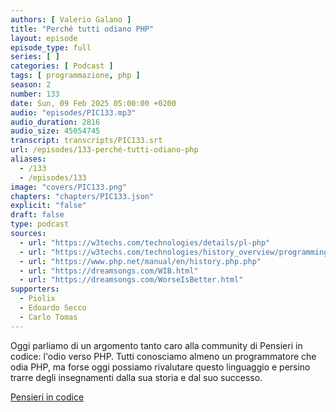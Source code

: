 ```yaml
---
authors: [ Valerio Galano ]
title: "Perché tutti odiano PHP"
layout: episode
episode_type: full
series: [ ]
categories: [ Podcast ]
tags: [ programmazione, php ]
season: 2
number: 133
date: Sun, 09 Feb 2025 05:00:00 +0200
audio: "episodes/PIC133.mp3"
audio_duration: 2816
audio_size: 45054745
transcript: transcripts/PIC133.srt
url: /episodes/133-perché-tutti-odiano-php
aliases:
  - /133
  - /episodes/133
image: "covers/PIC133.png"
chapters: "chapters/PIC133.json"
explicit: "false"
draft: false
type: podcast
sources:
  - url: "https://w3techs.com/technologies/details/pl-php"
  - url: "https://w3techs.com/technologies/history_overview/programming_language/ms/y"
  - url: "https://www.php.net/manual/en/history.php.php"
  - url: "https://dreamsongs.com/WIB.html"
  - url: "https://dreamsongs.com/WorseIsBetter.html"
supporters:
  - Piolix
  - Edoardo Secco
  - Carlo Tomas
---
```


Oggi parliamo di un argomento tanto caro alla community di Pensieri in codice: l'odio verso PHP. Tutti conosciamo almeno un programmatore che odia PHP, ma forse oggi possiamo rivalutare questo linguaggio e persino trarre degli insegnamenti dalla sua storia e dal suo successo.

[Pensieri in codice](https://pensieriincodice.it/133)
